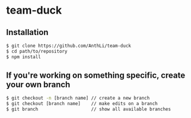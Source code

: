 # team-duck

## Installation
```bash
$ git clone https://github.com/AnthLi/team-duck
$ cd path/to/repository
$ npm install
```

## If you're working on something specific, create your own branch
```bash
$ git checkout -n [branch name] // create a new branch
$ git checkout [branch name]    // make edits on a branch
$ git branch                    // show all available branches
```

